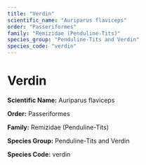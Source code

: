 ```yaml
---
title: "Verdin"
scientific_name: "Auriparus flaviceps"
order: "Passeriformes"
family: "Remizidae (Penduline-Tits)"
species_group: "Penduline-Tits and Verdin"
species_code: "verdin"
---
```


# Verdin

**Scientific Name:** Auriparus flaviceps

**Order:** Passeriformes

**Family:** Remizidae (Penduline-Tits)

**Species Group:** Penduline-Tits and Verdin

**Species Code:** verdin
